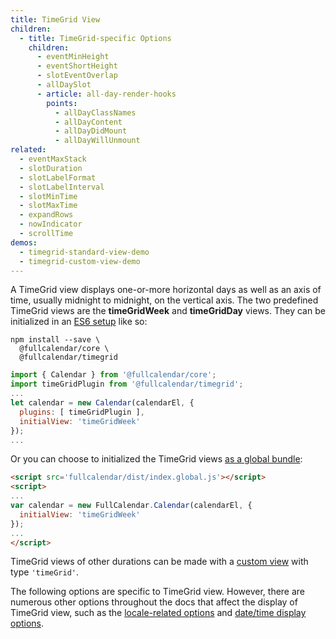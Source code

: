 ```yaml
---
title: TimeGrid View
children:
  - title: TimeGrid-specific Options
    children:
      - eventMinHeight
      - eventShortHeight
      - slotEventOverlap
      - allDaySlot
      - article: all-day-render-hooks
        points:
          - allDayClassNames
          - allDayContent
          - allDayDidMount
          - allDayWillUnmount
related:
  - eventMaxStack
  - slotDuration
  - slotLabelFormat
  - slotLabelInterval
  - slotMinTime
  - slotMaxTime
  - expandRows
  - nowIndicator
  - scrollTime
demos:
  - timegrid-standard-view-demo
  - timegrid-custom-view-demo
---
```


A TimeGrid view displays one-or-more horizontal days as well as an axis of time, usually midnight to midnight, on the vertical axis. The two predefined TimeGrid views are the **timeGridWeek** and **timeGridDay** views. They can be initialized in an [ES6 setup](initialize-es6) like so:

```
npm install --save \
  @fullcalendar/core \
  @fullcalendar/timegrid
```

```js
import { Calendar } from '@fullcalendar/core';
import timeGridPlugin from '@fullcalendar/timegrid';
...
let calendar = new Calendar(calendarEl, {
  plugins: [ timeGridPlugin ],
  initialView: 'timeGridWeek'
});
...
```

Or you can choose to initialized the TimeGrid views [as a global bundle](initialize-globals):

```html
<script src='fullcalendar/dist/index.global.js'></script>
<script>
...
var calendar = new FullCalendar.Calendar(calendarEl, {
  initialView: 'timeGridWeek'
});
...
</script>
```

TimeGrid views of other durations can be made with a [custom view](custom-view-with-settings) with type `'timeGrid'`.

The following options are specific to TimeGrid view. However, there are numerous other options throughout the docs that affect the display of TimeGrid view, such as the [locale-related options](localization) and [date/time display options](date-display).

